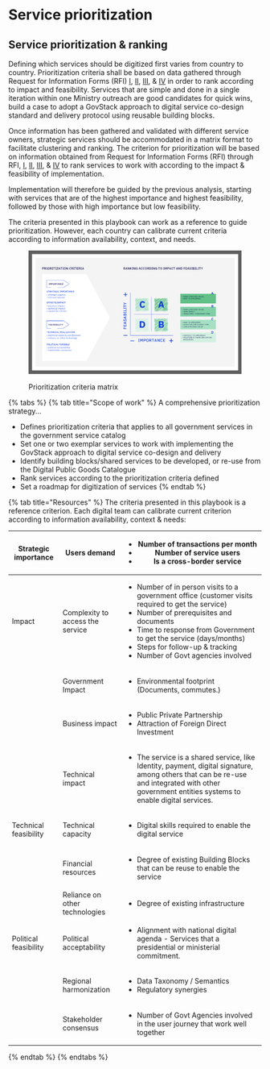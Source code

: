 # Service prioritization

## Service prioritization & ranking

Defining which services should be digitized first varies from country to country. Prioritization criteria shall be based on data gathered through Request for Information Forms (RFI) [I](learning-and-exchange/artefacts.md#request-for-information-1-rfi-1), [II](learning-and-exchange/artefacts.md#request-for-information-2-rfi-2), [III](learning-and-exchange/artefacts.md#request-for-information-3-rfi-3), & [IV](learning-and-exchange/artefacts.md#request-for-information-4-rfi-4) in order to rank according to impact and feasibility. Services that are simple and done in a single iteration within one Ministry outreach are good candidates for quick wins, build a case to adopt a GovStack approach to digital service co-design standard and delivery protocol using reusable building blocks.

Once information has been gathered and validated with different service owners, strategic services should be accommodated in a matrix format to facilitate clustering and ranking. The criterion for prioritization will be based on information obtained from Request for Information Forms (RFI) through RFI, [I](learning-and-exchange/artefacts.md#request-for-information-1-rfi-1), [II](learning-and-exchange/artefacts.md#request-for-information-2-rfi-2), [III](learning-and-exchange/artefacts.md#request-for-information-3-rfi-3), & [IV](learning-and-exchange/artefacts.md#request-for-information-4-rfi-4) to rank services to work with according to the impact & feasibility of implementation.

Implementation will therefore be guided by the previous analysis, starting with services that are of the highest importance and highest feasibility, followed by those with high importance but low feasibility.

The criteria presented in this playbook can work as a reference to guide prioritization. However, each country can calibrate current criteria according to information availability, context, and needs.

<figure><img src="../.gitbook/assets/Scherm_afbeelding 2023-02-24 om 12.08.27 (1).png" alt=""><figcaption><p>Prioritization criteria matrix</p></figcaption></figure>

{% tabs %}
{% tab title="Scope of work" %}
A comprehensive prioritization strategy...

* Defines prioritization criteria that applies to all government services in the government service catalog
* Set one or two exemplar services to work with implementing the GovStack approach to digital service co-design and delivery
* Identify building blocks/shared services to be developed, or re-use from the Digital Public Goods Catalogue&#x20;
* Rank services according to the prioritization criteria defined
* Set a roadmap for digitization of services&#x20;
{% endtab %}

{% tab title="Resources" %}
The criteria presented in this playbook is a reference criterion. Each digital team can calibrate current criterion according to information availability, context & needs:

| Strategic importance    | Users demand                       | <p></p><ul><li>Number of transactions per month </li><li>Number of service users    </li><li>Is a cross-border service  </li></ul>                                                                                                                                                                                               |
| ----------------------- | ---------------------------------- | -------------------------------------------------------------------------------------------------------------------------------------------------------------------------------------------------------------------------------------------------------------------------------------------------------------------------------- |
| Impact                  | Complexity to access the service   | <ul><li>Number of in person visits to a government office (customer visits required to get the service) </li><li>Number of prerequisites and documents</li><li>Time to response from Government to get the service (days/months)</li><li>Steps for follow-up &#x26; tracking</li><li>Number of Govt agencies involved </li></ul> |
|                         | Government Impact                  | <ul><li>Environmental footprint (Documents, commutes.) </li></ul>                                                                                                                                                                                                                                                                |
|                         | Business impact                    | <ul><li>Public Private Partnership </li><li>Attraction of Foreign Direct Investment  </li></ul>                                                                                                                                                                                                                                  |
|                         | Technical impact                   | <ul><li>The service is a shared service, like Identity, payment, digital signature, among others that can be re-use and integrated with other government entities systems to enable digital services. </li></ul>                                                                                                                 |
| Technical feasibility   | Technical capacity                 | <ul><li>Digital skills required to enable the digital service </li></ul>                                                                                                                                                                                                                                                         |
|                         | Financial resources                | <ul><li>Degree of existing Building Blocks that can be reuse to enable the service </li></ul>                                                                                                                                                                                                                                    |
|                         | Reliance on other technologies     | <ul><li>Degree of existing infrastructure </li></ul><p> </p>                                                                                                                                                                                                                                                                     |
| Political feasibility   | Political acceptability            | <ul><li>Alignment with national digital agenda - Services that a presidential or ministerial commitment.</li></ul><p> </p>                                                                                                                                                                                                       |
|                         | Regional harmonization             | <ul><li>Data Taxonomy / Semantics </li><li>Regulatory synergies  </li></ul>                                                                                                                                                                                                                                                      |
|                         | Stakeholder consensus              | <ul><li>Number of Govt Agencies involved in the user journey that work well together </li></ul>                                                                                                                                                                                                                                  |


{% endtab %}
{% endtabs %}

